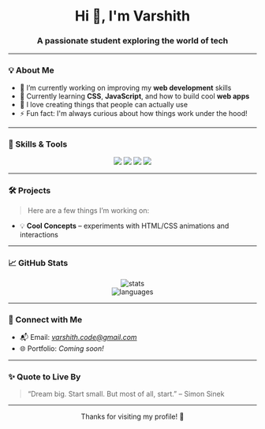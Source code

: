 <h1 align="center">Hi 👋, I'm Varshith</h1>
<h3 align="center">A passionate student exploring the world of tech</h3>

---

### 💡 About Me
- 🔭 I’m currently working on improving my **web development** skills  
- 🌱 Currently learning **CSS**, **JavaScript**, and how to build cool **web apps**  
- 🤖 I love creating things that people can actually use  
- ⚡ Fun fact: I'm always curious about how things work under the hood!

---

### 🧠 Skills & Tools

<p align="center">
  <img src="https://img.shields.io/badge/HTML5-E34F26?style=for-the-badge&logo=html5&logoColor=white" />
  <img src="https://img.shields.io/badge/CSS3-1572B6?style=for-the-badge&logo=css3&logoColor=white" />
  <img src="https://img.shields.io/badge/VSCode-0078d7?style=for-the-badge&logo=visual-studio-code&logoColor=white" />
   <a href="https://www.linkedin.com/in/varshith-dev/" target="_blank">
    <img src="https://img.shields.io/badge/LinkedIn-0A66C2?style=for-the-badge&logo=linkedin&logoColor=white" />
  </a>
</p>

---

### 🛠️ Projects

> Here are a few things I’m working on:


- 💡 **Cool Concepts** – experiments with HTML/CSS animations and interactions  

---

### 📈 GitHub Stats

<p align="center">
  <img src="https://github-readme-stats.vercel.app/api?username=varshith-dev&show_icons=true&theme=tokyonight" alt="stats" />
  <br>
  <img src="https://github-readme-stats.vercel.app/api/top-langs/?username=varshith-dev&layout=compact&theme=tokyonight" alt="languages" />
</p>

---

### 🔗 Connect with Me

- 📬 Email: *<a href="mailto:varshith.code@gmail.com">varshith.code@gmail.com</a>*  
- 🌐 Portfolio: *Coming soon!*  

---

### ✨ Quote to Live By
> “Dream big. Start small. But most of all, start.” – Simon Sinek

---

<p align="center">Thanks for visiting my profile! 🚀</p>
